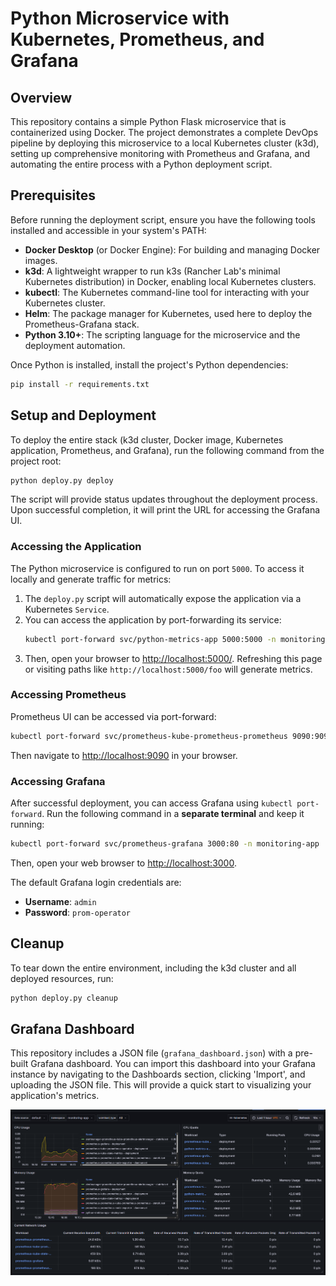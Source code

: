 # Python Microservice with Kubernetes, Prometheus, and Grafana

## Overview
This repository contains a simple Python Flask microservice that is containerized using Docker. The project demonstrates a complete DevOps pipeline by deploying this microservice to a local Kubernetes cluster (k3d), setting up comprehensive monitoring with Prometheus and Grafana, and automating the entire process with a Python deployment script.

## Prerequisites
Before running the deployment script, ensure you have the following tools installed and accessible in your system's PATH:

*   **Docker Desktop** (or Docker Engine): For building and managing Docker images.
*   **k3d**: A lightweight wrapper to run k3s (Rancher Lab's minimal Kubernetes distribution) in Docker, enabling local Kubernetes clusters.
*   **kubectl**: The Kubernetes command-line tool for interacting with your Kubernetes cluster.
*   **Helm**: The package manager for Kubernetes, used here to deploy the Prometheus-Grafana stack.
*   **Python 3.10+**: The scripting language for the microservice and the deployment automation.

Once Python is installed, install the project's Python dependencies:

```bash
pip install -r requirements.txt
```

## Setup and Deployment

To deploy the entire stack (k3d cluster, Docker image, Kubernetes application, Prometheus, and Grafana), run the following command from the project root:

```bash
python deploy.py deploy
```

The script will provide status updates throughout the deployment process. Upon successful completion, it will print the URL for accessing the Grafana UI.

### Accessing the Application
The Python microservice is configured to run on port `5000`. To access it locally and generate traffic for metrics:

1.  The `deploy.py` script will automatically expose the application via a Kubernetes `Service`.
2.  You can access the application by port-forwarding its service:
    ```bash
    kubectl port-forward svc/python-metrics-app 5000:5000 -n monitoring-app
    ```
3.  Then, open your browser to [http://localhost:5000/](http://localhost:5000/). Refreshing this page or visiting paths like `http://localhost:5000/foo` will generate metrics.

### Accessing Prometheus
Prometheus UI can be accessed via port-forward:

```bash
kubectl port-forward svc/prometheus-kube-prometheus-prometheus 9090:9090 -n monitoring-app
```
Then navigate to [http://localhost:9090](http://localhost:9090) in your browser.

### Accessing Grafana
After successful deployment, you can access Grafana using `kubectl port-forward`. Run the following command in a **separate terminal** and keep it running:

```bash
kubectl port-forward svc/prometheus-grafana 3000:80 -n monitoring-app
```

Then, open your web browser to [http://localhost:3000](http://localhost:3000).

The default Grafana login credentials are:
*   **Username**: `admin`
*   **Password**: `prom-operator`

## Cleanup
To tear down the entire environment, including the k3d cluster and all deployed resources, run:

```bash
python deploy.py cleanup
```

## Grafana Dashboard
This repository includes a JSON file (`grafana_dashboard.json`) with a pre-built Grafana dashboard. You can import this dashboard into your Grafana instance by navigating to the Dashboards section, clicking 'Import', and uploading the JSON file. This will provide a quick start to visualizing your application's metrics. 

![Dashboard Example](Capture.PNG) 